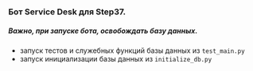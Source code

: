 ### Бот Service Desk для Step37.

##### Важно, при запуске бота, освобождать базу данных.

- запуск тестов и служебных функций базы данных из `test_main.py`
- запуск инициализации базы данных из `initialize_db.py`